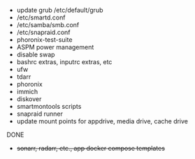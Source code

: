 - update grub /etc/default/grub
- /etc/smartd.conf
- /etc/samba/smb.conf
- /etc/snapraid.conf
- phoronix-test-suite
- ASPM power management
- disable swap
- bashrc extras, inputrc extras, etc
- ufw
- tdarr
- phoronix
- immich
- diskover
- smartmontools scripts
- snapraid runner
- update mount points for appdrive, media drive, cache drive

DONE

- ~~sonarr, radarr, etc., app docker compose templates~~
